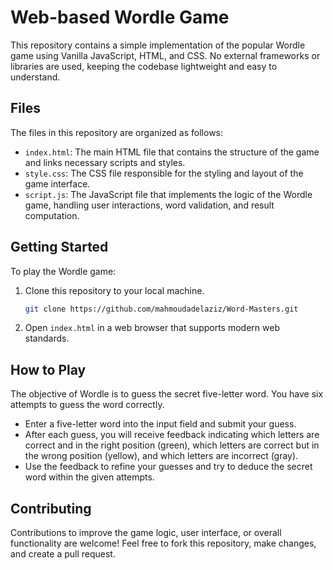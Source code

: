 # Web-based Wordle Game

This repository contains a simple implementation of the popular Wordle game using Vanilla JavaScript, HTML, and CSS. No external frameworks or libraries are used, keeping the codebase lightweight and easy to understand.

## Files

The files in this repository are organized as follows:

- `index.html`: The main HTML file that contains the structure of the game and links necessary scripts and styles.
- `style.css`: The CSS file responsible for the styling and layout of the game interface.
- `script.js`: The JavaScript file that implements the logic of the Wordle game, handling user interactions, word validation, and result computation.

## Getting Started

To play the Wordle game:

1. Clone this repository to your local machine.
    ```bash
    git clone https://github.com/mahmoudadelaziz/Word-Masters.git
    ```
2. Open `index.html` in a web browser that supports modern web standards.

## How to Play

The objective of Wordle is to guess the secret five-letter word. You have six attempts to guess the word correctly.

- Enter a five-letter word into the input field and submit your guess.
- After each guess, you will receive feedback indicating which letters are correct and in the right position (green), which letters are correct but in the wrong position (yellow), and which letters are incorrect (gray).
- Use the feedback to refine your guesses and try to deduce the secret word within the given attempts.

## Contributing

Contributions to improve the game logic, user interface, or overall functionality are welcome! Feel free to fork this repository, make changes, and create a pull request.

